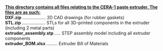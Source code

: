 <b><u>This directory contains all files relating to the CERA-1 paste extruder. The files are as such:</u></b>
<br>
<b>DXF.zip </b>................... 2D CAD drawings (for rubber gaskets)
<br>
<b>STL.zip </b>................... STLs for all 3D-printed components in the extruder (including 2 metal parts)
<br>
<b>extruder_assembly.stp </b>..... STEP assembly model including all extruder components
<br>
<b>extruder_BOM.xlsx </b>......... Extruder Bill of Materials
